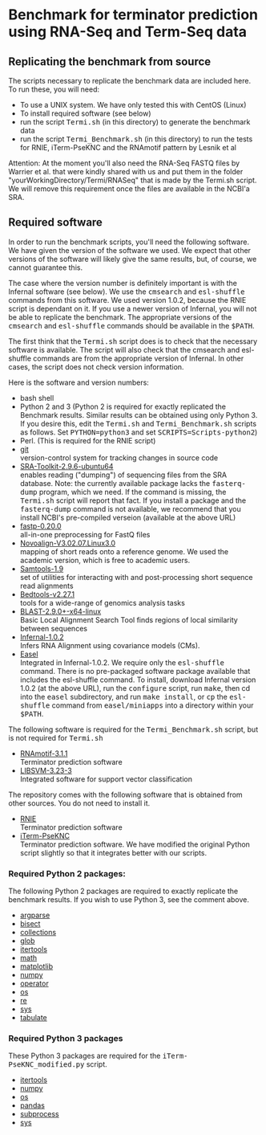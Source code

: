 # Benchmark for terminator prediction using RNA-Seq and Term-Seq data

## Replicating the benchmark from source

The scripts necessary to replicate the benchmark data are included here.  To run these, you will need:
* To use a UNIX system.  We have only tested this with CentOS (Linux)
* To install required software (see below)
* run the script <tt>Termi.sh</tt> (in this directory) to generate the benchmark data
* run the script <tt>Termi_Benchmark.sh</tt> (in this directory) to run the tests for RNIE, iTerm-PseKNC and the RNAmotif pattern by Lesnik et al

Attention: At the moment you'll also need the RNA-Seq FASTQ files by Warrier et al. that were kindly shared with us and put them in the folder "yourWorkingDirectory/Termi/RNASeq" that is made by the Termi.sh script.  We will remove this requirement once the files are available in the NCBI'a SRA.

## Required software

In order to run the benchmark scripts, you'll need the following software.  We have given the version of the software we used.  We expect that other versions of the software will likely give the same results, but, of course, we cannot guarantee this.

The case where the version number is definitely important is with the Infernal software (see below). We use the <tt>cmsearch</tt> and <tt>esl-shuffle</tt> commands from this software.  We used version 1.0.2, because the RNIE script is dependant on it.  If you use a newer version of Infernal, you will not be able to replicate the benchmark.  The appropriate versions of the <tt>cmsearch</tt> and <tt>esl-shuffle</tt> commands should be available in the <tt>$PATH</tt>.

The first think that the <tt>Termi.sh</tt> script does is to check that the necessary software is available.  The script will also check that the cmsearch and esl-shuffle commands are from the appropriate version of Infernal.  In other cases, the script does not check version information.

Here is the software and version numbers:
* bash shell
* Python 2 and 3 (Python 2 is required for exactly replicated the Benchmark results.  Similar results can be obtained using only Python 3.  If you desire this, edit the <tt>Termi.sh</tt> and <tt>Termi_Benchmark.sh</tt> scripts as follows.  Set <tt>PYTHON=python3</tt> and set <tt>SCRIPTS=Scripts-python2</tt>)
* Perl. (This is required for the RNIE script)
* [git](https://git-scm.com/)<br/>
<t/>version-control system for tracking changes in source code<br/>
* [SRA-Toolkit-2.9.6-ubuntu64](https://www.ncbi.nlm.nih.gov/sra/docs/toolkitsoft/)<br/>
<t/>enables reading ("dumping") of sequencing files from the SRA database.  Note: the currently available package lacks the <tt>fasterq-dump</tt> program, which we need.  If the command is missing, the <tt>Termi.sh</tt> script will report that fact.  If you install a package and the <tt>fasterq-dump</tt> command is not available, we recommend that you install NCBI's pre-compiled verseion (available at the above URL) <br/>
* [fastp-0.20.0](https://github.com/OpenGene/fastp)<br/>
<t/>all-in-one preprocessing for FastQ files<br/>
* [Novoalign-V3.02.07.Linux3.0](http://www.novocraft.com/products/novoalign/)<br/>
<t/>mapping of short reads onto a reference genome.  We used the academic version, which is free to academic users.<br/>
* [Samtools-1.9](http://www.htslib.org/download/)<br/>
<t/>set of utilities for interacting with and post-processing short sequence read alignments<br/>
* [Bedtools-v2.27.1](https://bedtools.readthedocs.io/en/latest/index.html)<br/>
<t/>tools for a wide-range of genomics analysis tasks<br/>
* [BLAST-2.9.0+-x64-linux](https://blast.ncbi.nlm.nih.gov/Blast.cgi)<br/>
<t/>Basic Local Alignment Search Tool finds regions of local similarity between sequences<br/>
* [Infernal-1.0.2](http://eddylab.org/infernal/)<br/>
<t/>Infers RNA Alignment using covariance models (CMs).  <br/>
* [Easel](http://eddylab.org/infernal/)<br/>
<t/>Integrated in Infernal-1.0.2.  We require only the <tt>esl-shuffle</tt> command.  There is no pre-packaged software package available that includes the esl-shuffle command.  To install, download Infernal version 1.0.2 (at the above URL), run the <tt>configure</tt> script, run <tt>make</tt>, then cd into the <tt>easel</tt> subdirectory, and run <tt>make install</tt>, or <tt>cp</tt> the <tt>esl-shuffle</tt> command from <tt>easel/miniapps</tt> into a directory within your <tt>$PATH</tt>.<br/>

The following software is required for the <tt>Termi_Benchmark.sh</tt> script, but is not required for <tt>Termi.sh</tt>
* [RNAmotif-3.1.1](http://casegroup.rutgers.edu/casegr-sh-2.5.html)<br/>
<t/>Terminator prediction software<br/>
* [LIBSVM-3.23-3](https://www.csie.ntu.edu.tw/~cjlin/libsvm/)<br/>
<t/>Integrated software for support vector classification<br/>

The repository comes with the following software that is obtained from other sources.  You do not need to install it.
* [RNIE](https://github.com/ppgardne/RNIE)<br/>
<t/>Terminator prediction software<br/>
* [iTerm-PseKNC](http://lin-group.cn/server/iTerm-PseKNC/download.php)<br/>
<t/>Terminator prediction software.  We have modified the original Python script slightly so that it integrates better with our scripts.<br/>


### Required Python 2 packages:<br/>

The following Python 2 packages are required to exactly replicate the benchmark results.  If you wish to use Python 3, see the comment above.

* [argparse](https://docs.python.org/2/library/argparse.html)<br/>
* [bisect](https://docs.python.org/2/library/bisect.html)<br/>
* [collections](https://docs.python.org/2/library/collections.html)<br/>
* [glob](https://docs.python.org/2/library/glob.html)<br/>
* [itertools](https://docs.python.org/2/library/itertools.html)<br/>
* [math](https://docs.python.org/2/library/math.html)<br/>
* [matplotlib](https://matplotlib.org/)<br/>
* [numpy](https://numpy.org/)<br/>
* [operator](https://docs.python.org/2/library/operator.html)<br/>
* [os](https://docs.python.org/2/library/os.html)<br/>
* [re](https://docs.python.org/2/library/re.html)<br/>
* [sys](https://docs.python.org/2/library/sys.html)<br/>
* [tabulate](https://pypi.org/project/tabulate/)<br/>

### Required Python 3 packages<br/>

These Python 3 packages are required for the <tt>iTerm-PseKNC_modified.py</tt> script.

* [itertools](https://docs.python.org/3/library/itertools.html)<br/>
* [numpy](https://numpy.org/)<br/>
* [os](https://docs.python.org/3/library/os.html)<br/>
* [pandas](https://pandas.pydata.org/)<br/>
* [subprocess](https://docs.python.org/3/library/subprocess.html)<br/>
* [sys](https://docs.python.org/3/library/sys.html)<br/>

<!--
### B.subtilis, E.faecalis and L.monocytogenes RNA-Seq / Term-Seq Data (Dar et al., 2016):<br/>
* [Paper](https://www.ncbi.nlm.nih.gov/pubmed/27120414)<br/>
* [fastq files](https://www.ncbi.nlm.nih.gov/sra?term=ERP014057)<br/>


### S.pneumoniae Term-Seq Data (Warrier et al., 2018):<br/>
* [Paper](https://www.ncbi.nlm.nih.gov/pubmed/30517198)<br/>
* [fastq files](https://www.ncbi.nlm.nih.gov/sra/?term=SRP136114)<br/>



### Additional Programs:<br/>

We used the following software in our project, but these software are not necessary in order to run the benchmark scripts.
* [FastQC](https://www.bioinformatics.babraham.ac.uk/projects/fastqc/)<br/>
* [BamQC](https://github.com/s-andrews/BamQC)<br/>
* [IGV](https://software.broadinstitute.org/software/igv/)<br/>
* [RNAfold](http://rna.tbi.univie.ac.at/)<br/>
* [mfold](http://unafold.rna.albany.edu/?q=mfold)<br/>
* [Segemehl](https://www.bioinf.uni-leipzig.de/Software/segemehl/)<br/>
* [RNAmotif](http://casegroup.rutgers.edu/casegr-sh-2.5.html)<br/>


### Additional Python3 packages:<br/>

We used the following Python3 packages in our project, but these packages are not necessary to run the benchmark scripts.
* [scikit-learn](https://scikit-learn.org/stable/)<br/>
* [mlxtend](http://rasbt.github.io/mlxtend/api_subpackages/mlxtend.plotting/)<br/>

-->
